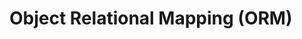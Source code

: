 # Object Relational Mapping (ORM)

<!-- 
Other contributors:
1. Xandromus - Starter Code
2. dependabot[bot] - Starter Code
3. Georgeyoo - Starter Code
4. alimaqsood19 - Instructor / Sequelize Example


Place holder for references used: 
1. Sequelize v6 - https://sequelize.org/docs/v6/ 
2. Sequelize Example - https://github.com/alimaqsood19/sequelize_Example
-->